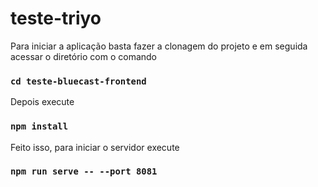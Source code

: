 # teste-triyo

Para iniciar a aplicação basta fazer a clonagem do projeto e em seguida acessar o diretório com o comando

### `cd teste-bluecast-frontend`

Depois execute

### `npm install`

Feito isso, para iniciar o servidor execute

### `npm run serve -- --port 8081`
